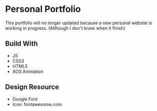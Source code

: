 # Personal Portfolio

This portfolio will no longer updated because a new personal website is working in progress. (Although I don't know when it finish)

## Build With

- JS
- CSS3
- HTML5
- AOS Animation

## Design Resource

- Google Font
- Icon: fontawesome.com